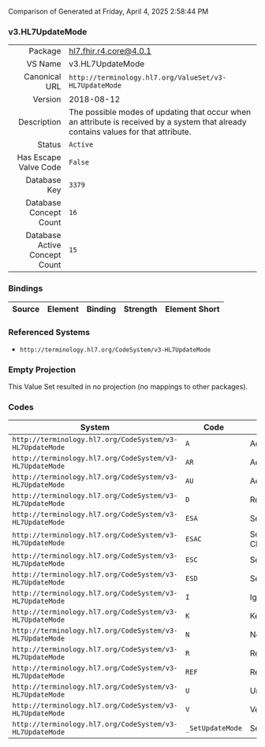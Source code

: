 Comparison of 
Generated at Friday, April 4, 2025 2:58:44 PM

### v3.HL7UpdateMode

|      |     |
| ---: | --- |
| Package | hl7.fhir.r4.core@4.0.1 |
| VS Name | v3.HL7UpdateMode |
| Canonical URL | `http://terminology.hl7.org/ValueSet/v3-HL7UpdateMode` |
| Version | 2018-08-12 |
| Description | The possible modes of updating that occur when an attribute is received by a system that already contains values for that attribute. |
| Status | `Active` |
| Has Escape Valve Code | `False` |
| Database Key | `3379` |
| Database Concept Count | `16` |
| Database Active Concept Count | `15` |
### Bindings

| Source | Element | Binding | Strength | Element Short |
| ------ | ------- | ------- | -------- | ------------- |

### Referenced Systems

* `http://terminology.hl7.org/CodeSystem/v3-HL7UpdateMode`
### Empty Projection

This Value Set resulted in no projection (no mappings to other packages).

### Codes

| System | Code | Display |
| ------ | ---- | ------- |
| `http://terminology.hl7.org/CodeSystem/v3-HL7UpdateMode` | `A` | Add |
| `http://terminology.hl7.org/CodeSystem/v3-HL7UpdateMode` | `AR` | Add or Replace |
| `http://terminology.hl7.org/CodeSystem/v3-HL7UpdateMode` | `AU` | Add or Update |
| `http://terminology.hl7.org/CodeSystem/v3-HL7UpdateMode` | `D` | Remove |
| `http://terminology.hl7.org/CodeSystem/v3-HL7UpdateMode` | `ESA` | Set Add |
| `http://terminology.hl7.org/CodeSystem/v3-HL7UpdateMode` | `ESAC` | Set Add or Change |
| `http://terminology.hl7.org/CodeSystem/v3-HL7UpdateMode` | `ESC` | Set Change |
| `http://terminology.hl7.org/CodeSystem/v3-HL7UpdateMode` | `ESD` | Set Delete |
| `http://terminology.hl7.org/CodeSystem/v3-HL7UpdateMode` | `I` | Ignore |
| `http://terminology.hl7.org/CodeSystem/v3-HL7UpdateMode` | `K` | Key |
| `http://terminology.hl7.org/CodeSystem/v3-HL7UpdateMode` | `N` | No Change |
| `http://terminology.hl7.org/CodeSystem/v3-HL7UpdateMode` | `R` | Replace |
| `http://terminology.hl7.org/CodeSystem/v3-HL7UpdateMode` | `REF` | Reference |
| `http://terminology.hl7.org/CodeSystem/v3-HL7UpdateMode` | `U` | Unknown |
| `http://terminology.hl7.org/CodeSystem/v3-HL7UpdateMode` | `V` | Verify |
| `http://terminology.hl7.org/CodeSystem/v3-HL7UpdateMode` | `_SetUpdateMode` | SetUpdateMode |
